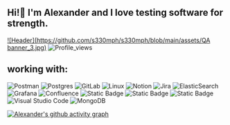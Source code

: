 ## Hi!👋 I'm Alexander and I love testing software for strength.
[![Header](https://github.com/s330mph/s330mph/blob/main/assets/QA banner_3.jpg)](https://t.me/S330mph)
![Profile_views](https://komarev.com/ghpvc/?username=s330mph&color=blue&style=for-the-badge)
## working with:
![Postman](https://img.shields.io/badge/-Postman-000010?style=for-the-badge&logo=postman) ![Postgres](https://img.shields.io/badge/postgres-%23316192.svg?style=for-the-badge&logo=postgresql&logoColor=white) ![GitLab](https://img.shields.io/badge/gitlab-%23181717.svg?style=for-the-badge&logo=gitlab&logoColor=white) ![Linux](https://img.shields.io/badge/Linux-FCC624?style=for-the-badge&logo=linux&logoColor=black) ![Notion](https://img.shields.io/badge/Notion-%23000000.svg?style=for-the-badge&logo=notion&logoColor=white) ![Jira](https://img.shields.io/badge/jira-%230A0FFF.svg?style=for-the-badge&logo=jira&logoColor=white) ![ElasticSearch](https://img.shields.io/badge/-ElasticSearch-005571?style=for-the-badge&logo=elasticsearch) ![Grafana](https://img.shields.io/badge/grafana-%23F46800.svg?style=for-the-badge&logo=grafana&logoColor=white) ![Confluence](https://img.shields.io/badge/confluence-%23172BF4.svg?style=for-the-badge&logo=confluence&logoColor=white)  ![Static Badge](https://img.shields.io/badge/DevTools-green?style=for-the-badge) ![Static Badge](https://img.shields.io/badge/Yandex-%23FFFF00?style=for-the-badge) ![Static Badge](https://img.shields.io/badge/Charles-%23D2691E?style=for-the-badge) ![Visual Studio Code](https://img.shields.io/badge/Visual%20Studio%20Code-0078d7.svg?style=for-the-badge&logo=visual-studio-code&logoColor=white) ![MongoDB](https://img.shields.io/badge/MongoDB-%234ea94b.svg?style=for-the-badge&logo=mongodb&logoColor=white)

[![Alexander's github activity graph](https://github-readme-activity-graph.vercel.app/graph?username=s330mph&theme=react)](https://github.com/s330mph/github-readme-activity-graph)



<!--
**s330mph/s330mph** is a ✨ _special_ ✨ repository because its `README.md` (this file) appears on your GitHub profile.

Here are some ideas to get you started:

- 🔭 I’m currently working on ...
- 🌱 I’m currently learning ...
- 👯 I’m looking to collaborate on ...
- 🤔 I’m looking for help with ...
- 💬 Ask me about ...
- 📫 How to reach me: ...
- 😄 Pronouns: ...
- ⚡ Fun fact: ...
-->
